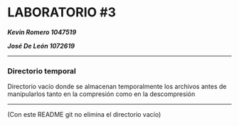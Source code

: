 # LABORATORIO #3

***Kevin Romero      1047519***

***José De León      1072619***

---

### **Directorio temporal**

Directorio vacío donde se almacenan temporalmente los archivos antes de manipularlos tanto en la compresión como en la descompresión

---

(Con este README git no elimina el directorio vacío)